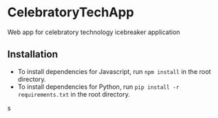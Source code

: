 # CelebratoryTechApp
Web app for celebratory technology icebreaker application


## Installation
- To install dependencies for Javascript, run `npm install` in the root directory.
- To install dependencies for Python, run `pip install -r requirements.txt` in the root directory.

s
